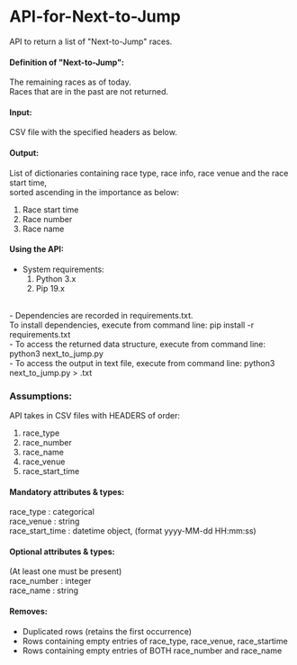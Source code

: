 # API-for-Next-to-Jump
API to return a list of "Next-to-Jump" races. 

#### Definition of "Next-to-Jump":
The remaining races as of today. <br />
Races that are in the past are not returned. <br />

#### Input:
CSV file with the specified headers as below. <br />

#### Output:
List of dictionaries containing race type, race info, race venue and the race start time, <br />
sorted ascending in the importance as below: <br />
1. Race start time
2. Race number
3. Race name


#### Using the API:
- System requirements: 
    1.  Python 3.x
    2.  Pip 19.x
<br />
- Dependencies are recorded in requirements.txt. <br />
    To install dependencies, execute from command line:
        pip install -r requirements.txt
<br />
- To access the returned data structure, execute from command line:
        python3 next_to_jump.py <filename> 
<br />
- To access the output in text file, execute from command line:
        python3 next_to_jump.py <filename> > <output>.txt

### Assumptions:
API takes in CSV files with HEADERS of order: <br />
1. race_type
2. race_number
3. race_name
4. race_venue
5. race_start_time

#### Mandatory attributes & types:
race_type       : categorical <br />
race_venue      : string <br />
race_start_time : datetime object, (format yyyy-MM-dd HH:mm:ss) <br />

#### Optional attributes & types:
(At least one must be present) <br />
race_number     : integer <br />
race_name       : string <br />

#### Removes:
- Duplicated rows (retains the first occurrence)
- Rows containing empty entries of race_type, race_venue, race_startime
- Rows containing empty entries of BOTH race_number and race_name